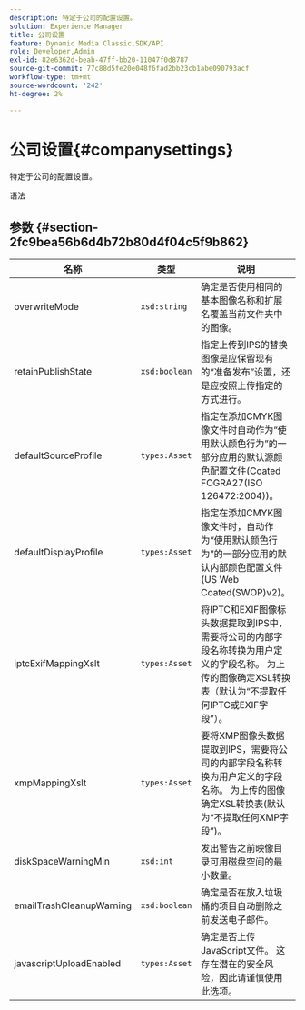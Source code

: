 ```yaml
---
description: 特定于公司的配置设置。
solution: Experience Manager
title: 公司设置
feature: Dynamic Media Classic,SDK/API
role: Developer,Admin
exl-id: 82e6362d-beab-47ff-bb20-11047f0d8787
source-git-commit: 77c88d5fe20e048f6fad2bb23cb1abe090793acf
workflow-type: tm+mt
source-wordcount: '242'
ht-degree: 2%

---
```


# 公司设置{#companysettings}

特定于公司的配置设置。

语法

## 参数 {#section-2fc9bea56b6d4b72b80d4f04c5f9b862}

| 名称 | 类型 | 说明 |
|---|---|---|
| overwriteMode | `xsd:string` | 确定是否使用相同的基本图像名称和扩展名覆盖当前文件夹中的图像。 |
| retainPublishState | `xsd:boolean` | 指定上传到IPS的替换图像是应保留现有的“准备发布”设置，还是应按照上传指定的方式进行。 |
| defaultSourceProfile | `types:Asset` | 指定在添加CMYK图像文件时自动作为“使用默认颜色行为”的一部分应用的默认源颜色配置文件(Coated FOGRA27(ISO 126472:2004))。 |
| defaultDisplayProfile | `types:Asset` | 指定在添加CMYK图像文件时，自动作为“使用默认颜色行为”的一部分应用的默认内部颜色配置文件(US Web Coated(SWOP)v2)。 |
| iptcExifMappingXslt | `types:Asset` | 将IPTC和EXIF图像标头数据提取到IPS中，需要将公司的内部字段名称转换为用户定义的字段名称。 为上传的图像确定XSL转换表（默认为“不提取任何IPTC或EXIF字段”）。 |
| xmpMappingXslt | `types:Asset` | 要将XMP图像头数据提取到IPS，需要将公司的内部字段名称转换为用户定义的字段名称。 为上传的图像确定XSL转换表(默认为“不提取任何XMP字段”)。 |
| diskSpaceWarningMin | `xsd:int` | 发出警告之前映像目录可用磁盘空间的最小数量。 |
| emailTrashCleanupWarning | `xsd:boolean` | 确定是否在放入垃圾桶的项目自动删除之前发送电子邮件。 |
| javascriptUploadEnabled | `types:Asset` | 确定是否上传JavaScript文件。 这存在潜在的安全风险，因此请谨慎使用此选项。 |
